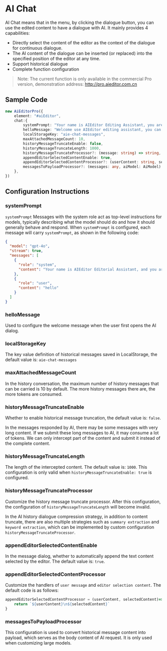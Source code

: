 # AI Chat
AI Chat means that in the menu, by clicking the dialogue button, you can use the edited content to have a dialogue with AI. It mainly provides 4 capabilities:

- Directly select the content of the editor as the context of the dialogue for continuous dialogue.
- The AI content of the dialogue can be inserted (or replaced) into the specified position of the editor at any time.
- Support historical dialogue
- Complete function configuration

> Note: The current function is only available in the commercial Pro version, demonstration address: http://pro.aieditor.com.cn


## Sample Code

```ts
new AiEditorPro({
    element: "#aiEditor",
    chat:{
        systemPrompt: "Your name is AIEditor Editing Assistant, you are good at...",
        helloMessage: "Welcome use AIEditor editing assistant, you can...",
        localStorageKey: "aie-chat-messages",
        maxAttachedMessageCount: 10,
        historyMessageTruncateEnable: false,
        historyMessageTruncateLength: 1000,
        historyMessageTruncateProcessor?: (message: string) => string,
        appendEditorSelectedContentEnable: true,
        appendEditorSelectedContentProcessor?: (userContent: string, selectedContent: string) => string,
        messagesToPayloadProcessor?: (messages: any, aiModel: AiModel) => string,
    },
})
```

## Configuration Instructions

### systemPrompt

`systemPrompt` Messages with the system role act as top-level instructions for models, typically describing what the model should do and how it should generally behave and respond.
When `systemPrompt` is configured, each message will carry `systemPrompt`, as shown in the following code:

```json 7
{
  "model": "gpt-4o",
  "stream": true,
  "messages": [
    {
      "role": "system",
      "content": "Your name is AIEditor Editorial Assistant, and you are good at text creation and content optimization."
    },
    {
      "role": "user",
      "content": "hello"
    }
  ]
}
```

### helloMessage
Used to configure the welcome message when the user first opens the AI dialog.

### localStorageKey
The key value definition of historical messages saved in LocalStorage, the default value is: `aie-chat-messages`

### maxAttachedMessageCount
In the history conversation, the maximum number of history messages that can be carried is 10 by default. The more history messages there are, the more tokens are consumed.

### historyMessageTruncateEnable
Whether to enable historical message truncation, the default value is: `false`.

In the messages responded by AI, there may be some messages with very long content. If we submit these long messages to AI, it may consume a lot of tokens.
We can only intercept part of the content and submit it instead of the complete content.

### historyMessageTruncateLength
The length of the intercepted content. The default value is: `1000`. This configuration is only valid when `historyMessageTruncateEnable: true` is configured.

### historyMessageTruncateProcessor
Customize the history message truncate processor. After this configuration, the configuration of `historyMessageTruncateLength` will become invalid.

In the AI history dialogue compression strategy, in addition to content truncate, there are also multiple strategies such as `summary extraction` and `keyword extraction`, which can be implemented by custom configuration
`historyMessageTruncateProcessor`.

### appendEditorSelectedContentEnable
In the message dialog, whether to automatically append the text content selected by the editor. The default value is: `true`.

### appendEditorSelectedContentProcessor
Customize the handlers of `user message` and `editor selection content`. The default code is as follows:

```ts
appendEditorSelectedContentProcessor = (userContent, selectedContent)=>{
    return `${userContent}\n${selectedContent}`
}
```

### messagesToPayloadProcessor
This configuration is used to convert historical message content into payload, which serves as the body content of AI request. It is only used when customizing large models.
